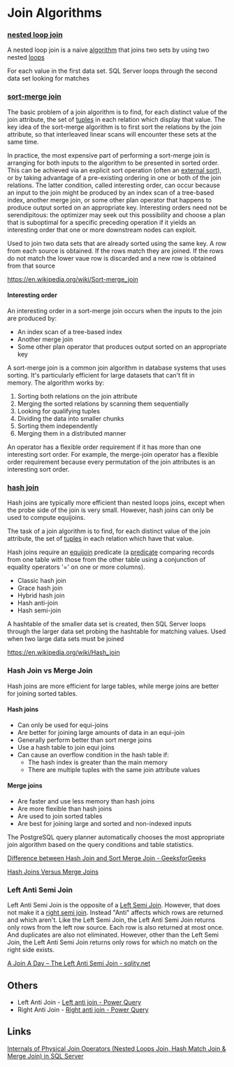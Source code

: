 # Join Algorithms

### [nested loop join](https://en.wikipedia.org/wiki/Nested_loop_join)

A nested loop join is a naive [algorithm](https://en.wikipedia.org/wiki/Algorithm) that joins two sets by using two nested [loops](https://en.wikipedia.org/wiki/Loop_(computing))

For each value in the first data set. SQL Server loops through the second data set looking for matches

### [sort-merge join](https://en.wikipedia.org/wiki/Sort-merge_join)

The basic problem of a join algorithm is to find, for each distinct value of the join attribute, the set of [tuples](https://en.wikipedia.org/wiki/Tuple) in each relation which display that value. The key idea of the sort-merge algorithm is to first sort the relations by the join attribute, so that interleaved linear scans will encounter these sets at the same time.

In practice, the most expensive part of performing a sort-merge join is arranging for both inputs to the algorithm to be presented in sorted order. This can be achieved via an explicit sort operation (often an [external sort](https://en.wikipedia.org/wiki/External_sort)), or by taking advantage of a pre-existing ordering in one or both of the join relations. The latter condition, called interesting order, can occur because an input to the join might be produced by an index scan of a tree-based index, another merge join, or some other plan operator that happens to produce output sorted on an appropriate key. Interesting orders need not be serendipitous: the optimizer may seek out this possibility and choose a plan that is suboptimal for a specific preceding operation if it yields an interesting order that one or more downstream nodes can exploit.

Used to join two data sets that are already sorted using the same key. A row from each source is obtained. If the rows match they are joined. If the rows do not match the lower vaue row is discarded and a new row is obtained from that source

https://en.wikipedia.org/wiki/Sort-merge_join

#### Interesting order

An interesting order in a sort-merge join occurs when the inputs to the join are produced by:

- An index scan of a tree-based index
- Another merge join
- Some other plan operator that produces output sorted on an appropriate key

A sort-merge join is a common join algorithm in database systems that uses sorting. It's particularly efficient for large datasets that can't fit in memory. The algorithm works by:

1. Sorting both relations on the join attribute
2. Merging the sorted relations by scanning them sequentially
3. Looking for qualifying tuples
4. Dividing the data into smaller chunks
5. Sorting them independently
6. Merging them in a distributed manner

An operator has a flexible order requirement if it has more than one interesting sort order. For example, the merge-join operator has a flexible order requirement because every permutation of the join attributes is an interesting sort order.

### [hash join](https://en.wikipedia.org/wiki/Hash_join)

Hash joins are typically more efficient than nested loops joins, except when the probe side of the join is very small. However, hash joins can only be used to compute equijoins.

The task of a join algorithm is to find, for each distinct value of the join attribute, the set of [tuples](https://en.wikipedia.org/wiki/Tuple#Relational_model) in each relation which have that value.

Hash joins require an [equijoin](https://en.wikipedia.org/wiki/Equijoin) predicate (a [predicate](https://en.wikipedia.org/wiki/Syntactic_predicate) comparing records from one table with those from the other table using a conjunction of equality operators '=' on one or more columns).

- Classic hash join
- Grace hash join
- Hybrid hash join
- Hash anti-join
- Hash semi-join

A hashtable of the smaller data set is created, then SQL Server loops through the larger data set probing the hashtable for matching values. Used when two large data sets must be joined

https://en.wikipedia.org/wiki/Hash_join

### Hash Join vs Merge Join

Hash joins are more efficient for large tables, while merge joins are better for joining sorted tables.

#### Hash joins

- Can only be used for equi-joins
- Are better for joining large amounts of data in an equi-join
- Generally perform better than sort merge joins
- Use a hash table to join equi joins
- Can cause an overflow condition in the hash table if:
  - The hash index is greater than the main memory
  - There are multiple tuples with the same join attribute values

#### Merge joins

- Are faster and use less memory than hash joins
- Are more flexible than hash joins
- Are used to join sorted tables
- Are best for joining large and sorted and non-indexed inputs

The PostgreSQL query planner automatically chooses the most appropriate join algorithm based on the query conditions and table statistics.

[Difference between Hash Join and Sort Merge Join - GeeksforGeeks](https://www.geeksforgeeks.org/difference-between-hash-join-and-sort-merge-join/)

[Hash Joins Versus Merge Joins](https://www.vertica.com/docs/9.3.x/HTML/Content/Authoring/AnalyzingData/Optimizations/HashJoinsVs.MergeJoins.htm)

### Left Anti Semi Join

Left Anti Semi Join is the opposite of a [Left Semi Join](http://sqlity.net/en/1348/a-join-a-day-the-left-semi-join/). However, that does not make it a [right semi join](http://sqlity.net/en/1354/a-join-a-day-the-right-semi-join/). Instead "Anti" affects which rows are returned and which aren't. Like the Left Semi Join, the Left Anti Semi Join returns only rows from the left row source. Each row is also returned at most once. And duplicates are also not eliminated. However, other than the Left Semi Join, the Left Anti Semi Join returns only rows for which no match on the right side exists.

[A Join A Day – The Left Anti Semi Join - sqlity.net](https://sqlity.net/en/1360/a-join-a-day-the-left-anti-semi-join/)

## Others

- Left Anti Join - [Left anti join - Power Query](https://learn.microsoft.com/en-us/power-query/merge-queries-left-anti)
- Right Anti Join - [Right anti join - Power Query](https://learn.microsoft.com/en-us/power-query/merge-queries-right-anti)

## Links

[Internals of Physical Join Operators (Nested Loops Join, Hash Match Join & Merge Join) in SQL Server](https://www.sqlshack.com/internals-of-physical-join-operators-nested-loops-join-hash-match-join-merge-join-in-sql-server/)
